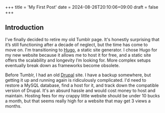+++
title = 'My First Post'
date = 2024-08-26T20:10:06+09:00
draft = false
+++
## Introduction

I've finally decided to retire my old Tumblr page. It's honestly surprising that it’s still functioning after a decade of neglect, but the time has come to move on. I'm transitioning to [Hugo](https://gohugo.io/), a static site generator. I chose Hugo for my new website because it allows me to host it for free, and a static site offers the scalability and longevity I’m looking for. More complex setups eventually break down as frameworks become obsolete.

Before Tumblr, I had an old [Drupal](https://www.drupal.org/) site. I have a backup somewhere, but getting it up and running again is ridiculously complicated. I'd need to restore a MySQL database, find a host for it, and track down the compatible version of Drupal. It's an absurd hassle and would cost money to host and maintain.  Hosting fees for my crappy little website should be under 10 bucks a month, but that seems really high for a website that may get 3 views a months.

